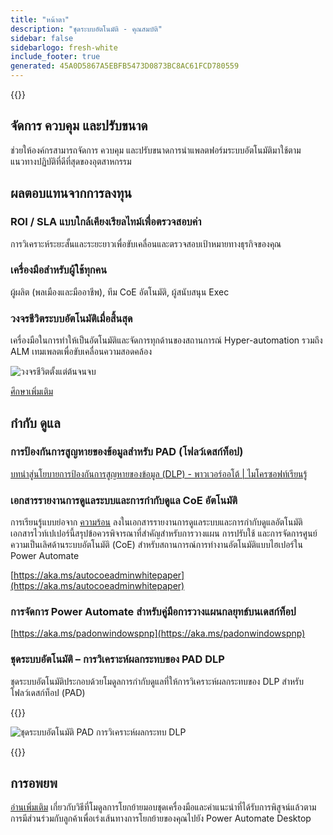 ```yaml
---
title: "หน้าตา"
description: "ชุดระบบอัตโนมัติ - คุณสมบัติ"
sidebar: false
sidebarlogo: fresh-white
include_footer: true
generated: 45A0D5867A5EBFB5473D0873BC8AC61FCD780559
---
```


{{<toc>}}

## จัดการ ควบคุม และปรับขนาด

ช่วยให้องค์กรสามารถจัดการ ควบคุม และปรับขนาดการนําแพลตฟอร์มระบบอัตโนมัติมาใช้ตามแนวทางปฏิบัติที่ดีที่สุดของอุตสาหกรรม

## ผลตอบแทนจากการลงทุน

### ROI / SLA แบบใกล้เคียงเรียลไทม์เพื่อตรวจสอบค่า

การวิเคราะห์ระยะสั้นและระยะยาวเพื่อขับเคลื่อนและตรวจสอบเป้าหมายทางธุรกิจของคุณ

### เครื่องมือสําหรับผู้ใช้ทุกคน

ผู้ผลิต (พลเมืองและมืออาชีพ), ทีม CoE อัตโนมัติ, ผู้สนับสนุน Exec

### วงจรชีวิตระบบอัตโนมัติเมื่อสิ้นสุด

เครื่องมือในการทําให้เป็นอัตโนมัติและจัดการทุกด้านของสถานการณ์ Hyper-automation รวมถึง ALM เทมเพลตเพื่อขับเคลื่อนความสอดคล้อง

![วงจรชีวิตตั้งแต่ต้นจนจบ](/images/illustrations/end-to-end.png)

[ศึกษาเพิ่มเติม](https://learn.microsoft.com/power-automate/guidance/automation-kit/overview/automation-coe-strategy#automation-lifecycle)

## กำกับ ดูแล

### การป้องกันการสูญหายของข้อมูลสําหรับ PAD (โฟลว์เดสก์ท็อป)

[บทนําสู่นโยบายการป้องกันการสูญหายของข้อมูล (DLP) - พาวเวอร์ออโต้ | ไมโครซอฟท์เรียนรู้](https://learn.microsoft.com/power-automate/prevent-data-loss#data-loss-prevention-for-desktop-flows-preview)

### เอกสารรายงานการดูแลระบบและการกํากับดูแล CoE อัตโนมัติ

การเรียนรู้แบบย่อจาก [ความร้อน](https://learn.microsoft.com/power-platform/guidance/automation-coe/heat) ลงในเอกสารรายงานการดูแลระบบและการกํากับดูแลอัตโนมัติ เอกสารไวท์เปเปอร์นี้สรุปข้อควรพิจารณาที่สําคัญสําหรับการวางแผน การปรับใช้ และการจัดการศูนย์ความเป็นเลิศด้านระบบอัตโนมัติ (CoE) สําหรับสถานการณ์การทํางานอัตโนมัติแบบไฮเปอร์ใน Power Automate 

[https://aka.ms/autocoeadminwhitepaper](https://aka.ms/autocoeadminwhitepaper)

### การจัดการ Power Automate สําหรับคู่มือการวางแผนกลยุทธ์บนเดสก์ท็อป

[https://aka.ms/padonwindowspnp](https://aka.ms/padonwindowspnp)

### ชุดระบบอัตโนมัติ – การวิเคราะห์ผลกระทบของ PAD DLP

ชุดระบบอัตโนมัติประกอบด้วยโมดูลการกํากับดูแลที่ให้การวิเคราะห์ผลกระทบของ DLP สําหรับโฟลว์เดสก์ท็อป (PAD)

{{<border>}}

![ชุดระบบอัตโนมัติ PAD การวิเคราะห์ผลกระทบ DLP](/images/pad-dlp-impact.png)

{{</border>}}




## การอพยพ

[อ่านเพิ่มเติม](/th/migration) เกี่ยวกับวิธีที่โมดูลการโยกย้ายมอบชุดเครื่องมือและคําแนะนําที่ได้รับการพิสูจน์แล้วตามการมีส่วนร่วมกับลูกค้าเพื่อเร่งเส้นทางการโยกย้ายของคุณไปยัง Power Automate Desktop

